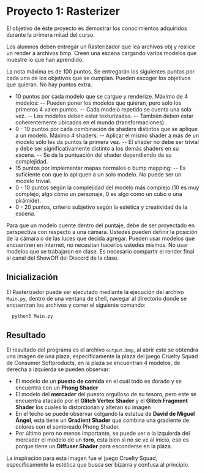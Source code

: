 # Proyecto 1: Rasterizer
El objetivo de éste proyecto es demostrar los conocimientos adquiridos durante la primera mitad del curso.

Los alumnos deben entregar un Rasterizador que lea archivos obj y realice un render a archivos bmp. Creen una escena cargando varios modelos que muestre lo que han aprendido.

La nota máxima es de 100 puntos. Se entregarán los siguientes puntos por cada uno de los objetivos que se cumplan. Pueden escoger los objetivos que quieran. No hay puntos extra.

- 10 puntos por cada modelo que se cargue y renderize. Máximo de 4 modelos:
-- Pueden poner los modelos que quieran, pero solo los primeros 4 valen puntos.
-- Cada modelo repetido se cuenta una sola vez.
-- Los modelos deben estar texturizados.
-- También deben estar coherentemente ubicados en el mundo (transformaciones).
- 0 - 10 puntos por cada combinación de shaders distintos que se aplique a un modelo. Máximo 4 shaders:
-- Aplicar el mismo shader a más de un modelo sólo les da puntos la primera vez.
-- El shader no debe ser trivial y debe ser significativamente distinto a los demás shaders en su escena.
-- Se da la puntuación del shader dependiendo de su complejidad.
- 15 puntos por implementar mapas normales o bump mapping:
-- Es suficiente con que lo apliquen a un solo modelo. No puede ser un modelo trivial.
- 0 - 10 puntos según la complejidad del modelo más complejo (10 es muy complejo, algo cómo un personaje, 0 es algo como un cubo o una pirámide).
- 0 - 20 puntos, criterio subjetivo según la estética y creatividad de la escena.


Para que un modelo cuente dentro del puntaje, debe de ser proyectado en perspectiva con respecto a una cámara. Ustedes pueden definir la posición de la cámara o de las luces que decida agregar. Pueden usar modelos que encuentren en internet, no necesitan hacerlos ustedes mismos. No usar modelos que se trabajaron en clase. Es necesario compartir el render final al canal del ShowOff del Discord de la clase.

## Inicialización

 El Rasterizador puede ser ejecutado mediante la ejecución del archivo ```Main.py```, dentro de una ventana de shell, navegar al directorio donde se encuentran los archivos y correr el siguiente comando:
  ```bash
    python3 Main.py
  ```
## Resultado
El resultado del programa es el archivo ```output.bmp```, al abrir este se obtendra una imagen de una plaza, especificamente la plaza del juego Cruelty Squad de Consumer Softproducts, en la plaza se encuentran 4 modelos, de derecha a izquierda se pueden observar: 
- El modelo de un **puesto de comida** en el cuál todo es dorado y se encuentra con un **Phong Shader**
- El modelo del **mercader** del puesto orgulloso de su tesoro, pero este se encuentra atacado por el **Glitch Vertex Shader** y el **Glitch Fragment Shader** los cuales lo distorcionan y alteran su imagen
- En el techo se puede observar colgando la estatua de **David de Miguel Ángel**, esta tiene un **Gradient Shader** que combina una gradiente de colores con el sombreado Phong Shader.
- Por último pero no menos importante, se puede ver a la izquierda del mercader el modelo de un **toro**, esta bien si no se ve al inicio, eso es porque tiene un **Diffuser Shader** para esconderse en la plaza.

La inspiración para esta imagen fue el juego Cruelty Squad, específicamente la estética que busca ser bizarra y confusa al principio. 

